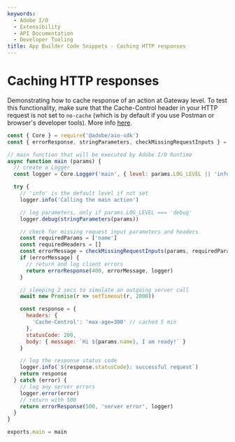 ```yaml
---
keywords:
  - Adobe I/O
  - Extensibility
  - API Documentation
  - Developer Tooling
title: App Builder Code Snippets - Caching HTTP responses  
---
```


# Caching HTTP responses

Demonstrating how to cache response of an action at Gateway level. To test this functionality, make sure that the Cache-Control header in your HTTP request is not set to `no-cache` 
(which is by default if you use Postman or browser's developer tools). More info [here](/runtime/docs/guides/using/throughput_tuning/#caching-responses). 

```javascript
const { Core } = require('@adobe/aio-sdk')
const { errorResponse, stringParameters, checkMissingRequestInputs } = require('../utils')

// main function that will be executed by Adobe I/O Runtime
async function main (params) {
  // create a Logger
  const logger = Core.Logger('main', { level: params.LOG_LEVEL || 'info' })

  try {
    // 'info' is the default level if not set
    logger.info('Calling the main action')

    // log parameters, only if params.LOG_LEVEL === 'debug'
    logger.debug(stringParameters(params))

    // check for missing request input parameters and headers
    const requiredParams = ['name']
    const requiredHeaders = []
    const errorMessage = checkMissingRequestInputs(params, requiredParams, requiredHeaders)
    if (errorMessage) {
      // return and log client errors
      return errorResponse(400, errorMessage, logger)
    }

    // sleeping 2 secs to simulate an outgoing server call
    await new Promise(r => setTimeout(r, 2000))

    const response = {
      headers: {
        'Cache-Control': 'max-age=300' // cached 5 min
      },
      statusCode: 200,
      body: { message: `Hi ${params.name}, I am ready!` }
    }

    // log the response status code
    logger.info(`${response.statusCode}: successful request`)
    return response
  } catch (error) {
    // log any server errors
    logger.error(error)
    // return with 500
    return errorResponse(500, 'server error', logger)
  }
}

exports.main = main
```
